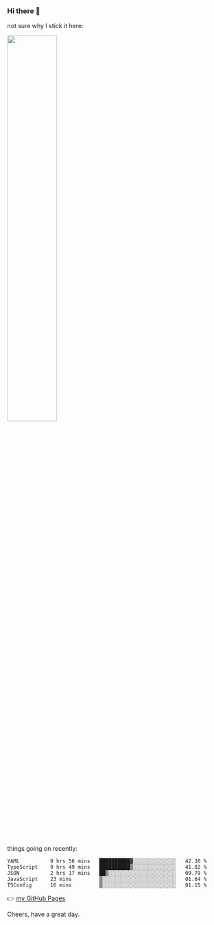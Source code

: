 ### Hi there 👋

not sure why I stick it here:

[<img width="48%" src="https://github-readme-stats.vercel.app/api?username=ykzhukian&show_icons=true&theme=dracula">](https://github.com/anuraghazra/github-readme-stats)


things going on recently:

<!--START_SECTION:waka-->

```text
YAML          9 hrs 56 mins   ██████████▓░░░░░░░░░░░░░░   42.30 %
TypeScript    9 hrs 49 mins   ██████████▒░░░░░░░░░░░░░░   41.82 %
JSON          2 hrs 17 mins   ██▒░░░░░░░░░░░░░░░░░░░░░░   09.79 %
JavaScript    23 mins         ▒░░░░░░░░░░░░░░░░░░░░░░░░   01.64 %
TSConfig      16 mins         ▒░░░░░░░░░░░░░░░░░░░░░░░░   01.15 %
```

<!--END_SECTION:waka-->

👉 [my GitHub Pages](https://ykzhukian.github.io)

Cheers, have a great day.

